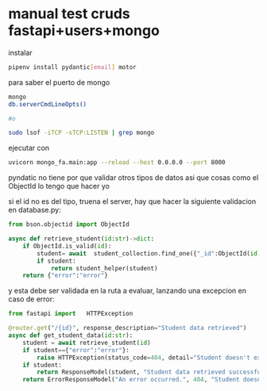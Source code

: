 # manual test cruds fastapi+users+mongo

instalar

```sh
pipenv install pydantic[email] motor
```

para saber el puerto de mongo

```sh
mongo
db.serverCmdLineOpts()

#o

sudo lsof -iTCP -sTCP:LISTEN | grep mongo
```

ejecutar con

```sh
uvicorn mongo_fa.main:app --reload --host 0.0.0.0 --port 8000
```

pyndatic no tiene por que validar otros tipos de datos
asi que cosas como el ObjectId lo tengo que hacer yo

si el id no es del tipo, truena el server, hay que hacer la siguiente validacion en database.py:

```py
from bson.objectid import ObjectId

async def retrieve_student(id:str)->dict:
    if ObjectId.is_valid(id):
        student= await  student_collection.find_one({"_id":ObjectId(id)})
        if student:
            return student_helper(student)
    return {"error":"error"}
```

y esta debe ser validada en la ruta a evaluar, lanzando una excepcion en caso de error:

```py
from fastapi import   HTTPException

@router.get("/{id}", response_description="Student data retrieved")
async def get_student_data(id:str):
    student = await retrieve_student(id)
    if student=={"error":"error"}:
        raise HTTPException(status_code=404, detail="Student doesn't exist.")
    if student:
        return ResponseModel(student, "Student data retrieved successfully")
    return ErrorResponseModel("An error occurred.", 404, "Student doesn't exist.")
```
